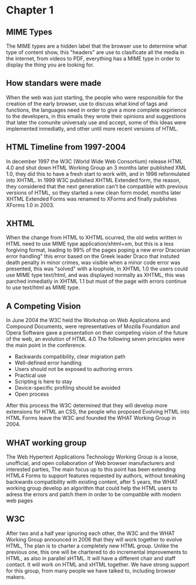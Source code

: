 # Chapter 1
## MIME Types
The MIME types are a hidden label that the browser use to determine what type of content show, this "headers" are use to  clasificate all the media in the internet, from videos to PDF, everything has a MIME type in order to display the thing you are looking for.

## How standars were made
When the web was just starting, the people who were responsible for the creation of the early browser, use to discuss what kind of tags and functions, the languages need in order to give a more complete expirience to the developers, in this emails  they wrote their opinions and suggestions that later the comunite universaly use and accept, some of this ideas were  implemented inmediatly, and other until more recent versions of HTML.

## HTML Timeline from 1997-2004
In december 1997 the W3C (World Wide Web Consortium) release HTML 4.0 and shut down HTML Working Group an 3 months later published XML 1.0, they did this to have a fresh start to work with, and in 1998 reformulated into XHTML. In 1999 W3C published XHTML Extended form, the reason, they considered that the next generation can't be compatible  with previous versions of HTML, so they started a new clean form model, months later XHTML Extended Forms was  renamed to XForms and finally publishes XForms 1.0 in 2003.

## XHTML
When the change from HTML to XHTML ocurred, the old webs written in HTML need to use MIME type  application/xhtml+xm, but this is a less forgiving format, leading to 99% of the pages poping a new error
 Draconian error handling" this error based on the Greek leader Draco that instuted death penalty in minor crimes, was  visible when a minor code error was presented, this was "solved" with a loophole, in XHTML 1.0 the users could use MIME  type text/html, and was displayed normally as XHTML, this  was parched inmediatly in XHTML 1.1 but must of the page with errors continue to use text/html as MIME type.

## A Competing Vision
In June 2004 the W3C held the Workshop on Web Applications and Compound Documents, were representatives of Mozilla Foundation and Opera Software gave a presentation on their competing vision of the future of the web, an evolution of HTML 4.0 The following seven principles were the main point in the conference.

- Backwards compatibility, clear migration path
- Well-defined error handling
- Users should not be exposed to authoring errors
- Practical use
- Scripting is here to stay
- Device-specific profiling should be avoided
- Open process

After this process the W3C determined that they will develop more extensions for HTML an CSS, the people who proposed Evolving HTML into HTML Forms leave the W3C and founded the WHAT Working Group in 2004.

## WHAT working group
The Web Hypertext Applications Technology Working Group is a loose, unofficial, and open collaboration of Web browser manufacturers and interested parties, The main focus up to this point has been extending HTML4 Forms to support features requested by authors, without breaking backwards compatibility with existing content, after 5 years, the WHAT working group develop an algorithm that could help the HTML users to adress the errors and patch them in order to be compatible with modern web pages

## W3C
After two and a half year ignoring each other, the W3C and the WHAT Working Group announced in 2006 that they will work together to evolve HTML, The plan is to charter a completely new HTML group. Unlike the previous one, this one will be chartered to do incremental improvements to HTML, as also in parallel xHTML. It will have a different chair and staff contact. It will work on HTML and xHTML together. We have strong support for this group, from many people we have talked to, including browser makers.